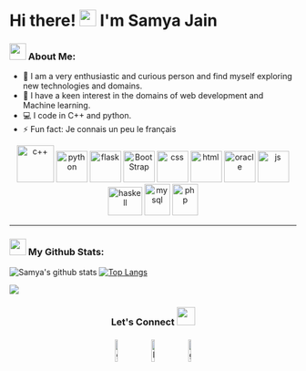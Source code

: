 
# Hi there! <img src="https://github.com/TheDudeThatCode/TheDudeThatCode/blob/master/Assets/Hi.gif" width="29px" height = "29px"> I'm Samya Jain
 
<!-- <p align="center">
<a href="https://in.linkedin.com/in/samya-jain-a68443204" target="blank"><img align="center" src="https://cdn.jsdelivr.net/npm/simple-icons@3.0.1/icons/linkedin.svg" alt="samyajain" height="30" width="30" /></a>&nbsp;
<a href="mail to:samyajain17@gmail.com" target="blank"><img align="center" src="https://cdn.jsdelivr.net/npm/simple-icons@3.0.1/icons/gmail.svg" alt="samya17" height="40" width="30" /></a>&nbsp;
</p> -->

### <img src="https://github.com/TheDudeThatCode/TheDudeThatCode/blob/master/Assets/Developer.gif" width="29px" height = "29px"> About Me:
- 📝 I am a very enthusiastic and curious person and find myself exploring new technologies and domains.
- 🏦 I have a keen interest in the domains of web development and Machine learning.
- 💻 I code in C++ and python. 
- ⚡ Fun fact: Je connais un peu le français

<p align="center">
      <img src="https://i.imgur.com/Ao2P8iG.png" alt="c++" width="65" height="65"/> 
      <img src="https://www.vectorlogo.zone/logos/python/python-icon.svg" alt="python" width="55" height="55"/>
      <img src="https://cdn.jsdelivr.net/gh/devicons/devicon/icons/flask/flask-original-wordmark.svg" alt="flask" width="55" height="55"/>
      <img src="https://cdn.jsdelivr.net/gh/devicons/devicon/icons/bootstrap/bootstrap-original.svg" alt="BootStrap" width="55" height="55"/>
      <img src="https://cdn.jsdelivr.net/gh/devicons/devicon/icons/css3/css3-original.svg" alt="css" width="55" height="55"/> 
      <img src="https://cdn.jsdelivr.net/gh/devicons/devicon/icons/html5/html5-original.svg" alt="html" width="55" height="55"/>
      <img src="https://cdn.jsdelivr.net/gh/devicons/devicon/icons/oracle/oracle-original.svg" alt="oracle" width="55" height="55"/>
      <img src="https://cdn.jsdelivr.net/gh/devicons/devicon/icons/javascript/javascript-original.svg" alt="js" width="55" height="55"/>
      <img src="https://cdn.jsdelivr.net/gh/devicons/devicon/icons/haskell/haskell-original.svg" alt="haskell" width="60" height="50"/>
      <img src="https://www.vectorlogo.zone/logos/mysql/mysql-icon.svg" alt="mysql" width="45" height="55"/>
      <img src="https://cdn.jsdelivr.net/gh/devicons/devicon/icons/php/php-original.svg" alt="php" width="45" height="55"/>
</p>

---
### <img src='https://media1.giphy.com/media/du3J3cXyzhj75IOgvA/giphy.gif?cid=ecf05e47x2g034i9pzwtzzsd3xgg2w9nr94t4tflbbgo3008&rid=giphy.gif' width="29px" height = "29px"> My Github Stats:

![Samya's github stats](https://github-readme-stats.vercel.app/api?username=samya02&show_icons=true&title_color=ffc857&icon_color=8ac926&text_color=daf7dc&bg_color=151515&include_all_commits=true)
[![Top Langs](https://github-readme-stats.vercel.app/api/top-langs/?username=samya02&layout=compact&text_color=daf7dc&bg_color=151515)](https://github.com/samya02/github-readme-stats)
<!-- <img  title="🔥 Get streak stats for your profile at git.io/streak-stats" alt="Mark streak" src="https://github-readme-streak-stats.herokuapp.com/?user=samya02&theme=dark&hide_border=false" /> <br> -->
<!-- [![GitHub Streak](https://github-readme-streak-stats.herokuapp.com/?user=samya02&theme=dark)](https://git.io/streak-stats) -->
![](https://komarev.com/ghpvc/?username=samya02&color=blue)

<h3 align="center">Let's Connect <img src="https://raw.githubusercontent.com/ShahriarShafin/ShahriarShafin/main/Assets/handshake.gif" height="32px"></h3>
<p align="center">
	<a href="https://github.com/samya02"><img alt="github" width="10%" style="padding:5px" src="https://img.icons8.com/clouds/100/000000/github.png"/></a>
	<a href="https://in.linkedin.com/in/samya-jain-a68443204"><img alt="linkedin" width="10%" style="padding:5px" src="https://img.icons8.com/clouds/100/000000/linkedin.png"/></a>
	<a href="mailto:samyajain17@gmail.com"><img alt="gmail" width="10%" style="padding:5px" src="https://img.icons8.com/clouds/100/000000/gmail.png"/></a>
</p>




<!-- ### Hi there 👋


**samya02/samya02** is a ✨ _special_ ✨ repository because its `README.md` (this file) appears on your GitHub profile.

Here are some ideas to get you started:

- 🔭 I’m currently working on ...
- 🌱 I’m currently learning ...
- 👯 I’m looking to collaborate on ...
- 🤔 I’m looking for help with ...
- 💬 Ask me about ...
- 📫 How to reach me: ...
- 😄 Pronouns: ...
- ⚡ Fun fact: ...


I am Samya Jain, pursuing my B.TECH in CSAI. I am a very enthusiastic and curious person and find myself exploring new technologies!

Connect with me on-- [Linkedin](https://www.linkedin.com/in/samya-jain-a68443204/). -->

